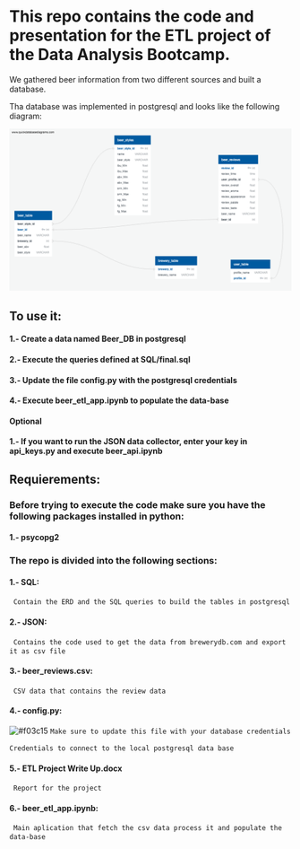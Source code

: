 # This repo contains the code and presentation for the ETL project of the Data Analysis Bootcamp.

We gathered beer information from two different sources and built a database.

Tha database was implemented in postgresql and looks like the following diagram:


![Beer data base](SQL/final_erd.png)

## To use it:

#### 1.- Create a data named Beer_DB in postgresql
#### 2.- Execute the queries defined at SQL/final.sql
#### 3.- Update the file config.py with the postgresql credentials
#### 4.- Execute beer_etl_app.ipynb to populate the data-base

#### Optional

#### 1.- If you want to run the JSON data collector, enter your key in api_keys.py and execute beer_api.ipynb

## Requierements:

### Before trying to execute the code make sure you have the following packages installed in python:

#### 1.- psycopg2

### The repo is divided into the following sections:

#### 1.- SQL:
     Contain the ERD and the SQL queries to build the tables in postgresql
        
#### 2.- JSON:
     Contains the code used to get the data from brewerydb.com and export it as csv file

#### 3.- beer_reviews.csv:
     CSV data that contains the review data

#### 4.- config.py:
![#f03c15](https://placehold.it/15/f03c15/000000?text=+) `Make sure to update this file with your database credentials`
        
    Credentials to connect to the local postgresql data base

#### 5.- ETL Project Write Up.docx
     Report for the project

#### 6.- beer_etl_app.ipynb:
     Main aplication that fetch the csv data process it and populate the data-base
